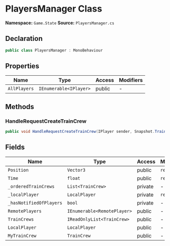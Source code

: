 # PlayersManager Class

**Namespace:** `Game.State`
**Source:** `PlayersManager.cs`

## Declaration

```csharp
public class PlayersManager : MonoBehaviour
```

## Properties

| Name | Type | Access | Modifiers |
|------|------|--------|-----------|
| `AllPlayers` | `IEnumerable<IPlayer>` | public | - |

## Methods

### HandleRequestCreateTrainCrew

```csharp
public void HandleRequestCreateTrainCrew(IPlayer sender, Snapshot.TrainCrew trainCrew)
```

## Fields

| Name | Type | Access | Modifiers |
|------|------|--------|-----------|
| `Position` | `Vector3` | public | `readonly` |
| `Time` | `float` | public | `readonly` |
| `_orderedTrainCrews` | `List<TrainCrew>` | private | - |
| `_localPlayer` | `LocalPlayer` | private | `readonly` |
| `_hasNotifiedOfPlayers` | `bool` | private | - |
| `RemotePlayers` | `IEnumerable<RemotePlayer>` | public | - |
| `TrainCrews` | `IReadOnlyList<TrainCrew>` | public | - |
| `LocalPlayer` | `LocalPlayer` | public | - |
| `MyTrainCrew` | `TrainCrew` | public | - |

